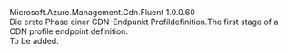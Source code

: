 <Type Name="IBlank" FullName="Microsoft.Azure.Management.Cdn.Fluent.CdnEndpoint.Definition.IBlank">
  <TypeSignature Language="C#" Value="public interface IBlank" />
  <TypeSignature Language="ILAsm" Value=".class public interface auto ansi abstract IBlank" />
  <TypeSignature Language="DocId" Value="T:Microsoft.Azure.Management.Cdn.Fluent.CdnEndpoint.Definition.IBlank" />
  <TypeSignature Language="VB.NET" Value="Public Interface IBlank" />
  <TypeSignature Language="F#" Value="type IBlank = interface" />
  <AssemblyInfo>
    <AssemblyName>Microsoft.Azure.Management.Cdn.Fluent</AssemblyName>
    <AssemblyVersion>1.0.0.60</AssemblyVersion>
  </AssemblyInfo>
  <Interfaces />
  <Docs>
    <summary>
            <span data-ttu-id="28917-101">Die erste Phase einer CDN-Endpunkt Profildefinition.</span><span class="sxs-lookup"><span data-stu-id="28917-101">The first stage of a CDN profile endpoint definition.</span></span>
            </summary>
    <remarks>To be added.</remarks>
  </Docs>
  <Members />
</Type>